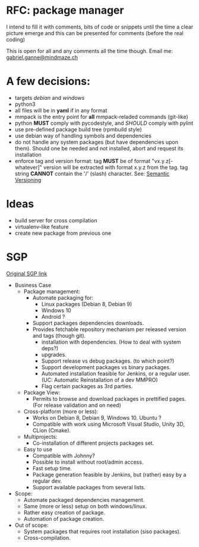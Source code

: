 # RFC: package manager

I intend to fill it with comments, bits of code or snippets
until the time a clear picture emerge and this can be presented
for comments (before the real coding)

This is open for all and any comments all the time though.
Email me: gabriel.ganne@mindmaze.ch

# A few decisions:
* targets *debian* and *windows*
* python3
* all files will be in **yaml** if in any format
* mmpack is the entry point for **all** mmpack-reladed commands (git-like)
* python **MUST** comply with pycodestyle, and *SHOULD* comply with pylint
* use pre-defined package build tree (rpmbuild style)
* use debian way of handling symbols and dependencies
* do not handle any system packages (but have dependencies upon them).
  Should one be needed and not installed, abort and request its installation
* enforce tag and version format: tag **MUST** be of format "vx.y.z[-whatever]"
  version will be extracted with format x.y.z from the tag.
  tag string **CANNOT** contain the '/' (slash) character.
  See: [Semantic Versioning](https://semver.org/spec/v2.0.0.html)

# Ideas
* build server for cross compilation
* virtualenv-like feature
* create new package from previous one

# SGP
[Original SGP link](https://www.google.co://intranet.mindmaze.ch/confluence/display/SD/Package+Manager+--+SGP+Level+1)

* Business Case	
    * Package management:
        * Automate packaging for:
            * Linux packages (Debian 8, Debian 9)
            * Windows 10
            * Android ?
        * Support packages dependencies downloads.
        * Provides fetchable repository mechanism per released version and tags (though git).
            * installation with dependencies. (How to deal with system deps?)
            * upgrades.
            * Support release vs debug packages. (to which point?)
            * Support development packages vs binary packages.
            * Automated installation feasible for Jenkins, or a regular user. (UC: Automatic Reinstallation of a dev MMPRO)
            * Flag certain packages as 3rd parties.
    * Package View:
        * Permits to browse and download packages in prettified pages. (For release validation and on need)
    * Cross-platform (more or less):
        * Works on Debian 8, Debian 9, Windows 10. Ubuntu ?
        * Compatible with work using Microsoft Visual Studio, Unity 3D, CLion (Cmake).
    * Multiprojects:
        * Co-installation of different projects packages set.
    * Easy to use
        * Compatible with Johnny?
        * Possible to install without root/admin access.
        * Fast setup time.
        * Package generation feasible by Jenkins, but (rather) easy by a regular dev.
        * Support available packages from several lists.
* Scope:
    * Automate packaged dependencies management.
    * Same (more or less) setup on both windows/linux.
    * Rather easy creation of package.
    * Automation of package creation.
* Out of scope:
    * System packages that requires root installation (siso packages).
    * Cross-compilation.
